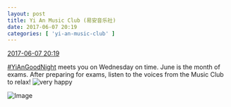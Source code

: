 ```yaml
---
layout: post
title: Yi An Music Club (易安音乐社)
date: 2017-06-07 20:19
categories: [ 'yi-an-music-club' ]
---
```


<div class="weibo-info">
  <a href="http://weibo.com/6094546964/F6KOu0YKp">2017-06-07 20:19</a>
</div>

[#YiAnGoodNight](http://weibo.com/p/10080892b104a59bff303ca883e7931b5b916e) meets you on Wednesday on time. June is the month of exams. After preparing for exams, listen to the voices from the Music Club to relax! ![very happy](http://img.t.sinajs.cn/t4/appstyle/expression/ext/normal/58/mb_org.gif)

<!-- more -->

![Image](https://wx1.sinaimg.cn/mw690/006Es64Agy1fgcwjol4bej30qf0kugom.jpg)
